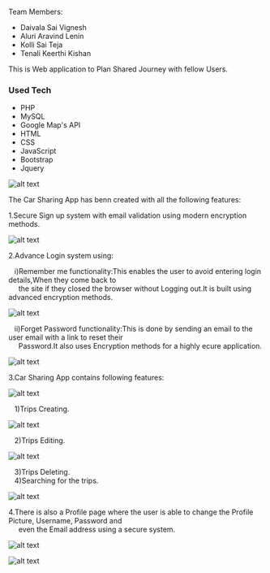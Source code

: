 Team Members:
* Daivala Sai Vignesh
* Aluri Aravind Lenin
* Kolli Sai Teja
* Tenali Keerthi Kishan

This is Web application to Plan Shared Journey with fellow Users.

### Used Tech
* PHP
* MySQL
* Google Map's API
* HTML 
* CSS
* JavaScript
* Bootstrap
* Jquery

![alt text](./images_Car%20sharing/10.JPG)


The Car Sharing App has benn created with all the following features:<br/>

1.Secure Sign up system with email validation using modern encryption methods.<br/>

![alt text](./images_Car%20sharing/11.JPG)



2.Advance Login system using:<br/>

  &nbsp;&nbsp;&nbsp;i)Remember me functionality:This enables the user to avoid entering login details,When they come back to <br/> 
  &nbsp;&nbsp;&nbsp;&nbsp;&nbsp;the site if they closed the browser without  Logging out.It is built using advanced encryption methods.<br/>
  
  ![alt text](./images_Car%20sharing/8.JPG)
  
  &nbsp;&nbsp;&nbsp;ii)Forget Password functionality:This is done by sending an email to the user email with a link to reset their <br/>
  &nbsp;&nbsp;&nbsp;&nbsp;&nbsp;Password.It also uses Encryption methods for a highly ecure application.<br/>

  ![alt text](./images_Car%20sharing/9.JPG)


3.Car Sharing App contains following features:<br/>

![alt text](./images_Car%20sharing/5.JPG)

  &nbsp;&nbsp;&nbsp;1)Trips Creating.<br/>
  
  ![alt text](./images_Car%20sharing/1.JPG)
  
  &nbsp;&nbsp;&nbsp;2)Trips Editing. <br/>
  
  ![alt text](./images_Car%20sharing/7.JPG)
  
  &nbsp;&nbsp;&nbsp;3)Trips Deleting.<br/>
  &nbsp;&nbsp;&nbsp;4)Searching for the trips.<br/>
  
  ![alt text](./images_Car%20sharing/4.JPG)

4.There is also a Profile page where the user is able to change the Profile Picture, Username, Password and <br/>
 &nbsp;&nbsp;&nbsp;&nbsp;&nbsp;even the Email address using a secure system.
 
  ![alt text](./images_Car%20sharing/2.JPG)
  
  ![alt text](./images_Car%20sharing/6.JPG)

